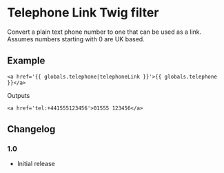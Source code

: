 # Telephone Link Twig filter

Convert a plain text phone number to one that can be used as a link. Assumes numbers starting with 0 are UK based.

## Example
`<a href='{{ globals.telephone|telephoneLink }}'>{{ globals.telephone }}</a>` 

Outputs 

`<a href='tel:+441555123456'>01555 123456</a>`

## Changelog

### 1.0

* Initial release
